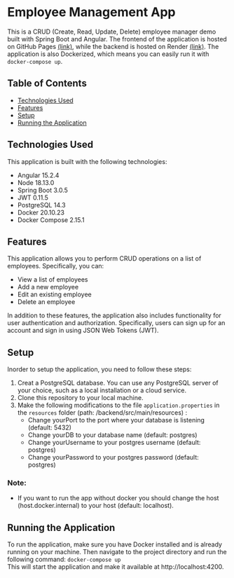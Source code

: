 # Employee Management App

This is a CRUD (Create, Read, Update, Delete) employee manager demo built with Spring Boot and Angular. The frontend of the application is hosted on GitHub Pages [(link)](https://elyesberriri.github.io/employee-management-app), while the backend is hosted on Render [(link)](https://employee-management-app-bpqd.onrender.com/health). The application is also Dockerized, which means you can easily run it with `docker-compose up`.

## Table of Contents
* [Technologies Used](#technologies-used)
* [Features](#features)
* [Setup](#setup)
* [Running the Application](#running-the-application)

## Technologies Used

This application is built with the following technologies:

* Angular 15.2.4
* Node 18.13.0
* Spring Boot 3.0.5
* JWT 0.11.5
* PostgreSQL 14.3
* Docker 20.10.23
* Docker Compose 2.15.1

## Features

This application allows you to perform CRUD operations on a list of employees. Specifically, you can:

* View a list of employees
* Add a new employee
* Edit an existing employee
* Delete an employee

In addition to these features, the application also includes functionality for user authentication and authorization. Specifically, users can sign up for an account and sign in using JSON Web Tokens (JWT).

## Setup

Inorder to setup the application, you need to follow these steps:
1. Creat a PostgreSQL database. You can use any PostgreSQL server of your choice, such as a local installation or a cloud service.
2. Clone this repository to your local machine.
3. Make the following modifications to the file `application.properties` in the `resources` folder (path: /backend/src/main/resources) : 
   - Change yourPort to the port where your database is listening (default: 5432)
   - Change yourDB to your database name (default: postgres)
   - Change yourUsername to your postgres username (default: postgres)
   - Change yourPassword to your postgres password (default: postgres)
### Note:
- If you want to run the app without docker you should change the host (host.docker.internal) to your host (default: localhost).

## Running the Application

To run the application, make sure you have Docker installed and is already running on your machine. Then navigate to the project directory and run the following command: `docker-compose up`  
This will start the application and make it available at http://localhost:4200.
